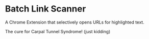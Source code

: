 # Batch Link Scanner
A Chrome Extension that selectively opens URLs for highlighted text.

The cure for Carpal Tunnel Syndrome! (just kidding)